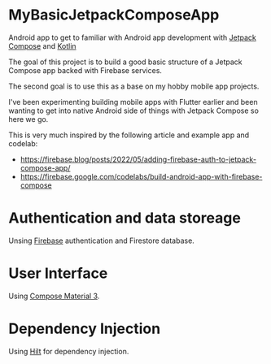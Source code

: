 # MyBasicJetpackComposeApp

Android app to get to familiar with Android app development with [Jetpack Compose](https://developer.android.com/jetpack/compose) and [Kotlin](https://kotlinlang.org/)

The goal of this project is to build a good basic structure of a Jetpack Compose app backed with Firebase services.

The second goal is to use this as a base on my hobby mobile app projects.

I've been experimenting building mobile apps with Flutter earlier and been wanting to get into native Android side of things with Jetpack Compose so here we go.

This is very much inspired by the following article and example app and codelab:
- https://firebase.blog/posts/2022/05/adding-firebase-auth-to-jetpack-compose-app/
- https://firebase.google.com/codelabs/build-android-app-with-firebase-compose

# Authentication and data storeage

Unsing [Firebase](https://firebase.google.com/docs/android/setup) authentication and Firestore database.

# User Interface

Using [Compose Material 3](https://developer.android.com/jetpack/androidx/releases/compose-material3).

# Dependency Injection

Using [Hilt](https://developer.android.com/training/dependency-injection/hilt-android) for dependency injection.

